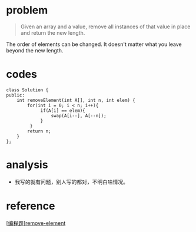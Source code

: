 # problem
>Given an array and a value, remove all instances of that value in place and return the new length.

The order of elements can be changed. It doesn't matter what you leave beyond the new length.

# codes
```
class Solution {
public:
    int removeElement(int A[], int n, int elem) {
        for(int i = 0; i < n; i++){
             if(A[i] == elem){
                 swap(A[i--], A[--n]);
             }
         }
        return n;
    }
};
```

# analysis
- 我写的就有问题，别人写的都对，不明白啥情况。


# reference
[[编程题]remove-element][1]

[1]: https://www.nowcoder.com/questionTerminal/1e1b7d86039e4427b4b6f7cbb856c301